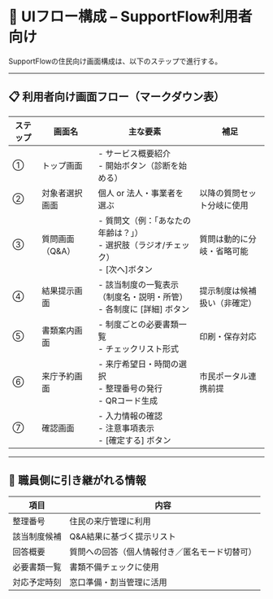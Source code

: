 # 🧭 UIフロー構成 – SupportFlow利用者向け

SupportFlowの住民向け画面構成は、以下のステップで進行する。

---

## 📋 利用者向け画面フロー（マークダウン表）

| ステップ | 画面名         | 主な要素                                                                 | 補足                          |
|----------|----------------|--------------------------------------------------------------------------|-------------------------------|
| ①        | トップ画面     | - サービス概要紹介<br>- 開始ボタン（診断を始める）                                  |                               |
| ② |対象者選択画面 | 個人 or 法人・事業者を選ぶ | 以降の質問セット分岐に使用 |
| ③        | 質問画面（Q&A）| - 質問文（例：「あなたの年齢は？」）<br>- 選択肢（ラジオ/チェック）<br>- [次へ]ボタン | 質問は動的に分岐・省略可能    |
| ④        | 結果提示画面   | - 該当制度の一覧表示（制度名・説明・所管）<br>- 各制度に [詳細] ボタン              | 提示制度は候補扱い（非確定） |
| ⑤        | 書類案内画面   | - 制度ごとの必要書類一覧<br>- チェックリスト形式                                  | 印刷・保存対応                |
| ⑥        | 来庁予約画面   | - 来庁希望日・時間の選択<br>- 整理番号の発行<br>- QRコード生成                     | 市民ポータル連携前提          |
| ⑦        | 確認画面       | - 入力情報の確認<br>- 注意事項表示<br>- [確定する] ボタン                           |                               |

---

## 🔁 職員側に引き継がれる情報

| 項目            | 内容                                               |
|-----------------|----------------------------------------------------|
| 整理番号        | 住民の来庁管理に利用                                |
| 該当制度候補    | Q&A結果に基づく提示リスト                           |
| 回答概要        | 質問への回答（個人情報付き／匿名モード切替可）      |
| 必要書類一覧    | 書類不備チェックに使用                              |
| 対応予定時刻    | 窓口準備・割当管理に活用                            |
